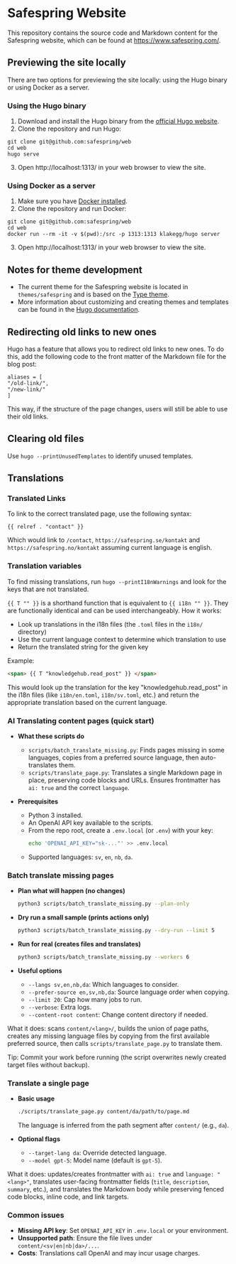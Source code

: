# Safespring Website

This repository contains the source code and Markdown content for the Safespring website, which can be found at https://www.safespring.com/.

## Previewing the site locally

There are two options for previewing the site locally: using the Hugo binary or using Docker as a server.

### Using the Hugo binary

1. Download and install the Hugo binary from the [official Hugo website](https://gohugo.io/installation/).
2. Clone the repository and run Hugo:

```
git clone git@github.com:safespring/web
cd web
hugo serve
```

3. Open http://localhost:1313/ in your web browser to view the site.

### Using Docker as a server

1. Make sure you have [Docker installed](https://www.docker.com/products/container-runtime#/download).
2. Clone the repository and run Docker:

```
git clone git@github.com:safespring/web
cd web
docker run --rm -it -v $(pwd):/src -p 1313:1313 klakegg/hugo server
```

3. Open http://localhost:1313/ in your web browser to view the site.

## Notes for theme development

- The current theme for the Safespring website is located in `themes/safespring` and is based on the [Type theme](https://github.com/digitalcraftsman/hugo-type-theme).
- More information about customizing and creating themes and templates can be found in the [Hugo documentation](https://gohugo.io/themes/customizing/).

## Redirecting old links to new ones

Hugo has a feature that allows you to redirect old links to new ones. To do this, add the following code to the front matter of the Markdown file for the blog post:

```
aliases = [
"/old-link/",
"/new-link/"
]
```

This way, if the structure of the page changes, users will still be able to use their old links.

## Clearing old files

Use `hugo --printUnusedTemplates` to identify unused templates.

## Translations

### Translated Links

To link to the correct translated page, use the following syntax:

```
{{ relref . "contact" }}
```

Which would link to `/contact`, `https://safespring.se/kontakt` and `https://safespring.no/kontakt` assuming current language is english.

### Translation variables

To find missing translations, run `hugo --printI18nWarnings` and look for the keys that are not translated.

`{{ T "" }}` is a shorthand function that is equivalent to `{{ i18n "" }}`. They are functionally identical and can be used interchangeably.
How it works:

- Look up translations in the i18n files (the `.toml` files in the `i18n/` directory)
- Use the current language context to determine which translation to use
- Return the translated string for the given key

Example:

```html
<span> {{ T "knowledgehub.read_post" }} </span>
```

This would look up the translation for the key "knowledgehub.read_post" in the i18n files (like `i18n/en.toml`, `i18n/sv.toml`, etc.) and return the appropriate translation based on the current language.

### AI Translating content pages (quick start)

- **What these scripts do**

  - `scripts/batch_translate_missing.py`: Finds pages missing in some languages, copies from a preferred source language, then auto-translates them.
  - `scripts/translate_page.py`: Translates a single Markdown page in place, preserving code blocks and URLs. Ensures frontmatter has `ai: true` and the correct `language`.

- **Prerequisites**
  - Python 3 installed.
  - An OpenAI API key available to the scripts.
  - From the repo root, create a `.env.local` (or `.env`) with your key:
    ```bash
    echo 'OPENAI_API_KEY="sk-..."' >> .env.local
    ```
  - Supported languages: `sv`, `en`, `nb`, `da`.

### Batch translate missing pages

- **Plan what will happen (no changes)**

  ```bash
  python3 scripts/batch_translate_missing.py --plan-only
  ```

- **Dry run a small sample (prints actions only)**

  ```bash
  python3 scripts/batch_translate_missing.py --dry-run --limit 5
  ```

- **Run for real (creates files and translates)**

  ```bash
  python3 scripts/batch_translate_missing.py --workers 6
  ```

- **Useful options**
  - `--langs sv,en,nb,da`: Which languages to consider.
  - `--prefer-source en,sv,nb,da`: Source language order when copying.
  - `--limit 20`: Cap how many jobs to run.
  - `--verbose`: Extra logs.
  - `--content-root content`: Change content directory if needed.

What it does: scans `content/<lang>/`, builds the union of page paths, creates any missing language files by copying from the first available preferred source, then calls `scripts/translate_page.py` to translate them.

Tip: Commit your work before running (the script overwrites newly created target files without backup).

### Translate a single page

- **Basic usage**

  ```bash
  ./scripts/translate_page.py content/da/path/to/page.md
  ```

  The language is inferred from the path segment after `content/` (e.g., `da`).

- **Optional flags**
  - `--target-lang da`: Override detected language.
  - `--model gpt-5`: Model name (default is `gpt-5`).

What it does: updates/creates frontmatter with `ai: true` and `language: "<lang>"`, translates user-facing frontmatter fields (`title`, `description`, `summary`, etc.), and translates the Markdown body while preserving fenced code blocks, inline code, and link targets.

### Common issues

- **Missing API key**: Set `OPENAI_API_KEY` in `.env.local` or your environment.
- **Unsupported path**: Ensure the file lives under `content/<sv|en|nb|da>/...`.
- **Costs**: Translations call OpenAI and may incur usage charges.
